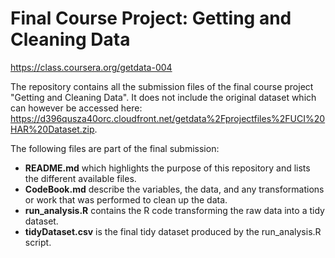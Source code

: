 # Final Course Project: Getting and Cleaning Data

https://class.coursera.org/getdata-004

The repository contains all the submission files of the final course project "Getting and Cleaning Data". It does not include the original dataset which can however be accessed here: https://d396qusza40orc.cloudfront.net/getdata%2Fprojectfiles%2FUCI%20HAR%20Dataset.zip.

The following files are part of the final submission:
* <b>README.md</b> which highlights the purpose of this repository and lists the different available files.
* <b>CodeBook.md</b> describe the variables, the data, and any transformations or work that was performed to clean up the data.
* <b>run_analysis.R</b> contains the R code transforming the raw data into a tidy dataset.
* <b>tidyDataset.csv</b> is the final tidy dataset produced by the run_analysis.R script.

